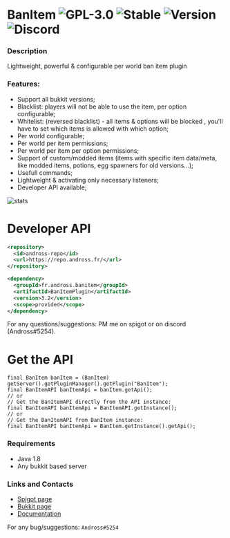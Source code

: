 # BanItem ![GPL-3.0](http://cdn.andross.fr/badges/license.svg) ![Stable](http://cdn.andross.fr/badges/stable.svg) ![Version](https://badgen.net/badge/version/3.2/blue) ![Discord](http://cdn.andross.fr/badges/discord.svg)

### Description
Lightweight, powerful & configurable per world ban item plugin

### Features:
* Support all bukkit versions;
* Blacklist: players will not be able to use the item, per option configurable;
* Whitelist: (reversed blacklist) - all items & options will be blocked , you'll have to set which items is allowed with which option;
* Per world configurable;
* Per world per item permissions;
* Per world per item per option permissions;
* Support of custom/modded items (items with specific item data/meta, like modded items, potions, egg spawners for old versions...);
* Usefull commands;
* Lightweight & activating only necessary listeners;
* Developer API available;

![stats](https://bstats.org/signatures/bukkit/BanItem.svg)

# Developer API
```xml
<repository>
  <id>andross-repo</id>
  <url>https://repo.andross.fr/</url>
</repository>

<dependency>
  <groupId>fr.andross.banitem</groupId>
  <artifactId>BanItemPlugin</artifactId>
  <version>3.2</version>
  <scope>provided</scope>
</dependency>
```

For any questions/suggestions: PM me on spigot or on discord (Andross#5254).

# Get the API
```// Get the BanItemAPI: the correct way:
final BanItem banItem = (BanItem) getServer().getPluginManager().getPlugin("BanItem");
final BanItemAPI banItemApi = banItem.getApi();
// or
// Get the BanItemAPI directly from the API instance:
final BanItemAPI banItemApi = BanItemAPI.getInstance();
// or
// Get the BanItemAPI from BanItem instance:
final BanItemAPI banItemApi = BanItem.getInstance().getApi();
```

### Requirements
* Java 1.8
* Any bukkit based server

### Links and Contacts
* [Spigot page](https://www.spigotmc.org/resources/banitem.67701/)
* [Bukkit page](https://dev.bukkit.org/projects/banitem-reloaded)
* [Documentation](http://banitem.andross.fr/)

For any bug/suggestions: `Andross#5254`


